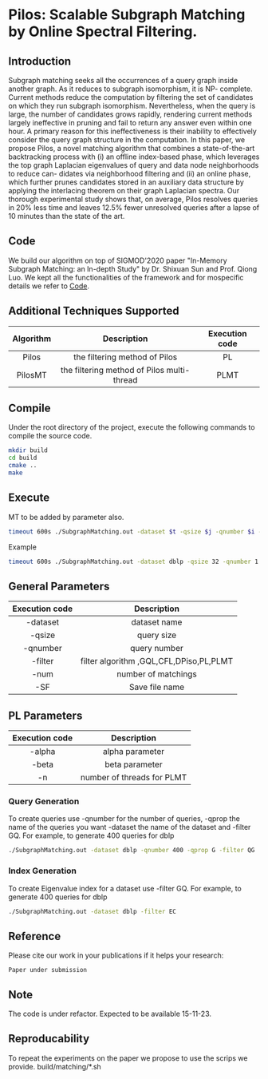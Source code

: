 # **Pilos: Scalable Subgraph Matching by Online Spectral Filtering.**

## **Introduction**
Subgraph matching seeks all the occurrences of a query graph inside
another graph. As it reduces to subgraph isomorphism, it is NP-
complete. Current methods reduce the computation by filtering
the set of candidates on which they run subgraph isomorphism.
Nevertheless, when the query is large, the number of candidates
grows rapidly, rendering current methods largely ineffective in
pruning and fail to return any answer even within one hour. A
primary reason for this ineffectiveness is their inability to effectively
consider the query graph structure in the computation.
In this paper, we propose Pilos, a novel matching algorithm
that combines a state-of-the-art backtracking process with (i) an
offline index-based phase, which leverages the top graph Laplacian
eigenvalues of query and data node neighborhoods to reduce can-
didates via neighborhood filtering and (ii) an online phase, which
further prunes candidates stored in an auxiliary data structure by
applying the interlacing theorem on their graph Laplacian spectra.
Our thorough experimental study shows that, on average, Pilos
resolves queries in 20% less time and leaves 12.5% fewer unresolved
queries after a lapse of 10 minutes than the state of the art.

## **Code**
We build our algorithm on top of SIGMOD'2020 paper "In-Memory Subgraph Matching: an In-depth Study" by Dr. Shixuan Sun and Prof. Qiong Luo.
We kept all the functionalities of the framework and for mospecific details we refer to [Code](https://github.com/RapidsAtHKUST/SubgraphMatching).

## Additional Techniques Supported
|Algorithm|Description|Execution code
|:--------:|:------------:|:------------:
|Pilos | the filtering method of Pilos | PL
|PilosMT | the filtering method of Pilos multi-thread | PLMT

## Compile
Under the root directory of the project, execute the following commands to compile the source code.

```zsh
mkdir build
cd build
cmake ..
make
```

## Execute

MT to be added by parameter also.
```zsh
timeout 600s ./SubgraphMatching.out -dataset $t -qsize $j -qnumber $i -qprop G -filter PL -alpha $alpha -beta 0 -n 5 -num 100000
```
Example
```zsh
timeout 600s ./SubgraphMatching.out -dataset dblp -qsize 32 -qnumber 1 -qprop G -filter PL -alpha 125 -SF results
```
## General Parameters
|Execution code|Description|
|:--------:|:------------:|
|-dataset | dataset name|
|-qsize | query size|
|-qnumber | query number|
|-filter | filter algorithm ,GQL,CFL,DPiso,PL,PLMT |
|-num | number of matchings|
|-SF | Save file name|

## PL Parameters
|Execution code|Description|
|:--------:|:------------:|
|-alpha | alpha parameter |
|-beta | beta parameter|
|-n | number of threads for PLMT|

### Query Generation
To create queries use -qnumber for the number of queries, -qprop the name of the queries you want -dataset the name of the dataset and -filter GQ.
For example, to generate 400 queries for dblp
```zsh
./SubgraphMatching.out -dataset dblp -qnumber 400 -qprop G -filter QG
```
### Index Generation
To create Eigenvalue index for a dataset use -filter GQ.
For example, to generate 400 queries for dblp
```zsh
./SubgraphMatching.out -dataset dblp -filter EC
```
## Reference

Please cite our work in your publications if it helps your research:

```
Paper under submission
```
## Note
The code is under refactor. Expected to be available 15-11-23.
## Reproducability
To repeat the experiments on the paper we propose to use the scrips we provide. build/matching/*.sh

